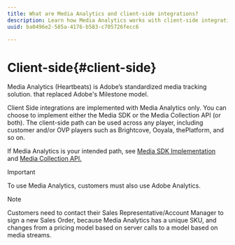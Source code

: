 ```yaml
---
title: What are Media Analytics and client-side integrations?
description: Learn how Media Analytics works with client-side integrations and the Media SDK and/or the Media Collection API.
uuid: ba0496e2-585a-4176-b583-c705726fecc6

---
```


# Client-side{#client-side}

Media Analytics (Heartbeats) is Adobe’s standardized media tracking solution. that replaced Adobe's Milestone model.

Client Side integrations are implemented with Media Analytics only. You can choose to implement either the Media SDK or the Media Collection API (or both). The client-side path can be used across any player, including customer and/or OVP players such as Brightcove, Ooyala, thePlatform, and so on.

If Media Analytics is your intended path, see [Media SDK Implementation](/help/sdk-implement/setup/setup-overview.md) and [Media Collection API.](/help/media-collection-api/mc-api-overview.md)

>[!IMPORTANT]
>
>To use Media Analytics, customers must also use Adobe Analytics.

>[!NOTE]
>
>Customers need to contact their Sales Representative/Account Manager to sign a new Sales Order, because Media Analytics has a unique SKU, and changes from a pricing model based on server calls to a model based on media streams.
